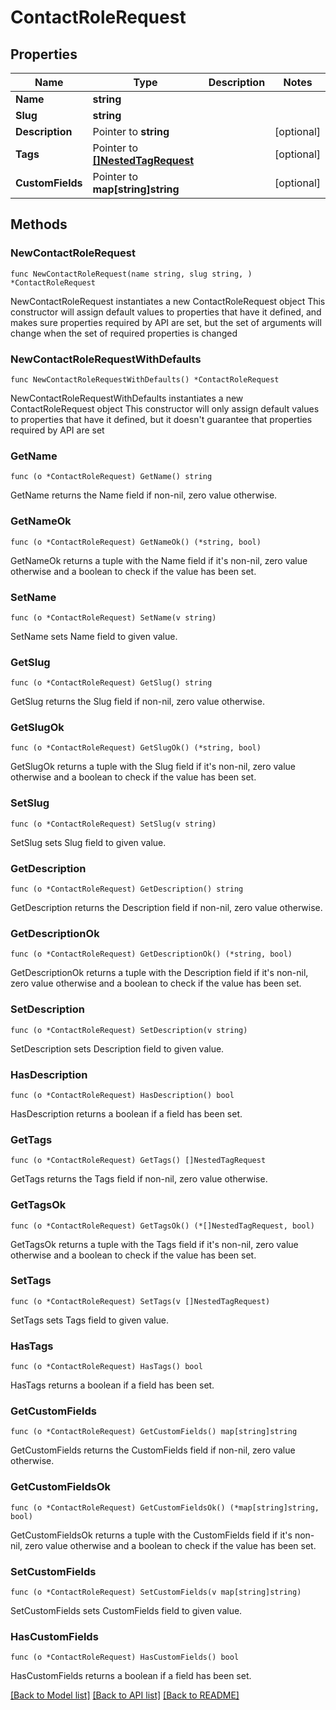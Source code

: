 # ContactRoleRequest

## Properties

Name | Type | Description | Notes
------------ | ------------- | ------------- | -------------
**Name** | **string** |  | 
**Slug** | **string** |  | 
**Description** | Pointer to **string** |  | [optional] 
**Tags** | Pointer to [**[]NestedTagRequest**](NestedTagRequest.md) |  | [optional] 
**CustomFields** | Pointer to **map[string]string** |  | [optional] 

## Methods

### NewContactRoleRequest

`func NewContactRoleRequest(name string, slug string, ) *ContactRoleRequest`

NewContactRoleRequest instantiates a new ContactRoleRequest object
This constructor will assign default values to properties that have it defined,
and makes sure properties required by API are set, but the set of arguments
will change when the set of required properties is changed

### NewContactRoleRequestWithDefaults

`func NewContactRoleRequestWithDefaults() *ContactRoleRequest`

NewContactRoleRequestWithDefaults instantiates a new ContactRoleRequest object
This constructor will only assign default values to properties that have it defined,
but it doesn't guarantee that properties required by API are set

### GetName

`func (o *ContactRoleRequest) GetName() string`

GetName returns the Name field if non-nil, zero value otherwise.

### GetNameOk

`func (o *ContactRoleRequest) GetNameOk() (*string, bool)`

GetNameOk returns a tuple with the Name field if it's non-nil, zero value otherwise
and a boolean to check if the value has been set.

### SetName

`func (o *ContactRoleRequest) SetName(v string)`

SetName sets Name field to given value.


### GetSlug

`func (o *ContactRoleRequest) GetSlug() string`

GetSlug returns the Slug field if non-nil, zero value otherwise.

### GetSlugOk

`func (o *ContactRoleRequest) GetSlugOk() (*string, bool)`

GetSlugOk returns a tuple with the Slug field if it's non-nil, zero value otherwise
and a boolean to check if the value has been set.

### SetSlug

`func (o *ContactRoleRequest) SetSlug(v string)`

SetSlug sets Slug field to given value.


### GetDescription

`func (o *ContactRoleRequest) GetDescription() string`

GetDescription returns the Description field if non-nil, zero value otherwise.

### GetDescriptionOk

`func (o *ContactRoleRequest) GetDescriptionOk() (*string, bool)`

GetDescriptionOk returns a tuple with the Description field if it's non-nil, zero value otherwise
and a boolean to check if the value has been set.

### SetDescription

`func (o *ContactRoleRequest) SetDescription(v string)`

SetDescription sets Description field to given value.

### HasDescription

`func (o *ContactRoleRequest) HasDescription() bool`

HasDescription returns a boolean if a field has been set.

### GetTags

`func (o *ContactRoleRequest) GetTags() []NestedTagRequest`

GetTags returns the Tags field if non-nil, zero value otherwise.

### GetTagsOk

`func (o *ContactRoleRequest) GetTagsOk() (*[]NestedTagRequest, bool)`

GetTagsOk returns a tuple with the Tags field if it's non-nil, zero value otherwise
and a boolean to check if the value has been set.

### SetTags

`func (o *ContactRoleRequest) SetTags(v []NestedTagRequest)`

SetTags sets Tags field to given value.

### HasTags

`func (o *ContactRoleRequest) HasTags() bool`

HasTags returns a boolean if a field has been set.

### GetCustomFields

`func (o *ContactRoleRequest) GetCustomFields() map[string]string`

GetCustomFields returns the CustomFields field if non-nil, zero value otherwise.

### GetCustomFieldsOk

`func (o *ContactRoleRequest) GetCustomFieldsOk() (*map[string]string, bool)`

GetCustomFieldsOk returns a tuple with the CustomFields field if it's non-nil, zero value otherwise
and a boolean to check if the value has been set.

### SetCustomFields

`func (o *ContactRoleRequest) SetCustomFields(v map[string]string)`

SetCustomFields sets CustomFields field to given value.

### HasCustomFields

`func (o *ContactRoleRequest) HasCustomFields() bool`

HasCustomFields returns a boolean if a field has been set.


[[Back to Model list]](../README.md#documentation-for-models) [[Back to API list]](../README.md#documentation-for-api-endpoints) [[Back to README]](../README.md)


